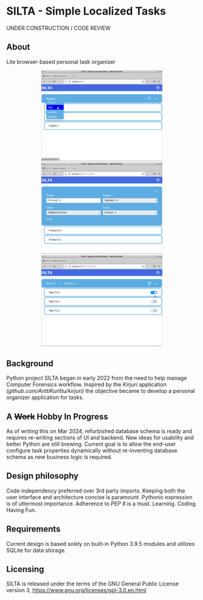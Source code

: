 # SILTA - Simple Localized Tasks
UNDER CONSTRUCTION / CODE REVIEW
## About
Lite browser-based personal task organizer
<p align="center">
  <img src="docs/silta-1.png" width="320px">
  <img src="docs/silta-2.png" width="320px">
  <img src="docs/silta-3.png" width="320px">
</p>

## Background
Python project SILTA began in early 2022 from the need to help manage Computer Forensics workflow. Inspired by the *Kirjuri* application *(github.com/AnttiKurittu/kirjuri)* the objective became to develop a personal organizer application for tasks.

## A ~~Work~~ Hobby In Progress
As of writing this on Mar 2024, refurbished database schema is ready and requires re-writing sections of UI and backend. New ideas for usability and better Python are still brewing. Current goal is to allow the end-user configure task properties dynamically without re-inventing database schema as new business logic is required. 

## Design philosophy
Code independency preferred over 3rd party imports. Keeping both the user interface and architecture concise is paramount. Pythonic expression is of uttermost importance. Adherence to *PEP 8* is a must. Learning. Coding. Having Fun.

## Requirements
Current design is based solely on built-in Python 3.9.5 modules and utilizes SQLite for data storage.

## Licensing
SILTA is released under the terms of the GNU General Public License version 3, https://www.gnu.org/licenses/gpl-3.0.en.html
